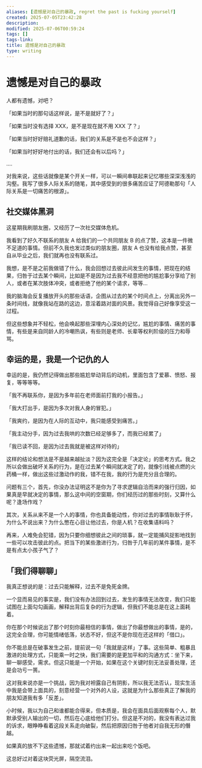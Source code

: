 ```yaml
---
aliases: [遗憾是对自己的暴政, regret the past is fucking yourself]
created: 2025-07-05T23:42:28
description: 
modified: 2025-07-06T00:59:24
tags: []
tags-link: 
title: 遗憾是对自己的暴政
type: writing
---
```


# 遗憾是对自己的暴政

人都有遗憾，对吧？

「如果当时的那句话这样说，是不是就好了？」

「如果当时没有选择 XXX，是不是现在就不用 XXX 了？」

「如果当时好好赔礼道歉的话，我们的关系是不是也不会这样？」

「如果当时好好地付出的话，我们还会有以后吗？」

....

对我来说，这些话就像是某个开关一样，可以一瞬间串联起来记忆哪些深深浅浅的沟壑。我写了很多人际关系的随笔，其中感受到的很多痛苦应证了阿德勒那句「人际关系是一切痛苦的根源」。

## 社交媒体黑洞

这星期我刷朋友圈，又经历了一次社交媒体危机。

我看到了好久不联系的朋友 A 给我们的一个共同朋友 B 的点了赞，这本是一件微不足道的事情。但前不久我也发过类似的朋友圈，朋友 A 也没有给我点赞，甚至自从毕业之后，我们就再也没有联系过。

我想，是不是之前我做错了什么，我会回想过去彼此间发生的事情，把现在的结果，归咎于过去某个瞬间，比如是不是因为过去我不经意把他的尴尬事分享给了别人，或者在某次肢体冲突，或者拒绝了他的某个请求，等等...

我的脑海会反复播放开头的那些话语，企图从过去的某个时间点上，分离出另外一条时间线，就像我站在路的这边，意淫着路对面的风景。我觉得自己好像享受这一过程。

但这些想象并不轻松，他会唤起那些深埋内心深处的记忆，尴尬的事情、痛苦的事情，有些是来自同龄人的冷嘲热讽，有些则是老师、长辈等权利阶级的压力和辱骂。

## 幸运的是，我是一个记仇的人

幸运的是，我仍然记得做出那些尴尬举动背后的动机，里面包含了爱慕、愤怒、报复，等等等等。

「我不再联系你，是因为多年前在老师面前打我的小报告。」

「我大打出手，是因为多次对我人身的冒犯。」

「我爽约，是因为在人际的互动中，我只能感受到痛苦。」

「我主动分手，因为过去我哄的次数已经足够多了，而我已经累了」

「我已读不回，是因为过去我就是被这样对待的」

这样的结论和想法是不是越来越扯淡？因为这完全是「决定论」的思考方式。我之所以会做出破坏关系的行为，是在过去某个瞬间就决定了的，就像引线被点燃的火药桶一样，做出这些过激动作的我，错不在我，我的行为是充分且合理的。

问题有三个，首先，你没办法证明这不是你为了寻求逻辑自洽而来的强行归因，如果真是早就决定的事情，那么这中间的空窗期，你们经历过的那些时刻，又算什么呢？逢场作戏？

其次，关系从来不是一个人的事情，你也具备能动性，你对过去的事情耿耿于怀，为什么不说出来？为什么憋在心目让他过去，你是人机？在收集语料吗？

再来，人难免会犯错，因为只要你细想彼此之间的琐事，就一定能捕风捉影地找到一些可以攻击彼此的点。把当下的某些激进行为，归咎于几年前的某件事情，是不是有点太小孩子气了？

## 「我们得聊聊」

我真正想说的是：过去只能解释，过去不是免死金牌。

一个显而易见的事实是，我们没有办法回到过去，发生的事情无法改变，我们只能试图在上面勾勾画画，解释出背后复杂的行为逻辑，但我们不能总是在这上面耗着。

你在那个时候说出了那个时刻你最相信的事情，做出了你最想做出的事情，是的，这完全合理，你可能情绪低落，状态不好，但这不是你现在还这样的「借口」。

你不能总是在破事发生之前，提前说一句「我就是这样」了事。这些简单、粗暴且激进的处理方式，只能乘一时之快，我们需要的是更加平和的沟通方式：坐下来，聊一聊感受，需求。但这只能是一个开始，如果在这个关键时刻无法妥善处理，还是会功亏一篑。

这对我来说亦是一个挑战，因为我对袒露自己有阴影，所以我无法否认，现实生活中我是会带上面具的，刻意经营一个对外的人设，这就是为什么那些真正了解我的朋友知道我有多「反差」。

小时候，我以为自己和谁都能合得来，但本质是，我会在面具后面观察每个人，默默承受别人输出的一切，然后在心底给他们打分。但这是不对的，我没有表达过我的诉求，眼睁睁看着这段关系走向破裂，然后把原因归咎于他者对自我无形的僭越。

如果真的放不下这些遗憾，那就试着约出来一起出来吃个饭吧。

这总好过对着这块荧光屏，隔空流泪。
